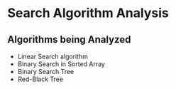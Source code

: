 # Search Algorithm Analysis

## Algorithms being Analyzed
- Linear Search algorithm
- Binary Search in Sorted Array
- Binary Search Tree
- Red-Black Tree